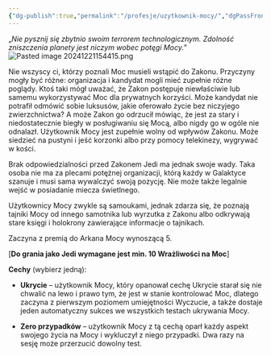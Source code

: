```yaml
---
{"dg-publish":true,"permalink":"/profesje/uzytkownik-mocy/","dgPassFrontmatter":true}
---
```


„*Nie pysznij się zbytnio swoim terrorem technologicznym. Zdolność zniszczenia planety jest niczym wobec potęgi Mocy.*”
![Pasted image 20241221154415.png](/img/user/Obrazy/Pasted%20image%2020241221154415.png)

Nie wszyscy ci, którzy poznali Moc musieli wstąpić do Zakonu. Przyczyny mogły być różne: organizacja i kandydat mogli mieć zupełnie różne poglądy. Ktoś taki mógł uważać, że Zakon postępuje niewłaściwie lub samemu wykorzystywać Moc dla prywatnych korzyści. Może kandydat nie potrafił odmówić sobie luksusów, jakie oferowało życie bez niczyjego zwierzchnictwa? A może Zakon go odrzucił mówiąc, że jest za stary i niedostatecznie biegły w posługiwaniu się Mocą, albo nigdy go w ogóle nie odnalazł. Użytkownik Mocy jest zupełnie wolny od wpływów Zakonu. Może siedzieć na pustyni i jeść korzonki albo przy pomocy telekinezy, wygrywać w kości.

Brak odpowiedzialności przed Zakonem Jedi ma jednak swoje wady. Taka osoba nie ma za plecami potężnej organizacji, którą każdy w Galaktyce szanuje i musi sama wywalczyć swoją pozycję. Nie może także legalnie wejść w posiadanie miecza świetlnego.

Użytkownicy Mocy zwykle są samoukami, jednak zdarza się, że poznają tajniki Mocy od innego samotnika lub wyrzutka z Zakonu albo odkrywają stare księgi i holokrony zawierające informacje o tajnikach.

Zaczyna z premią do Arkana Mocy wynoszącą 5.

[**Do grania jako Jedi wymagane jest min. 10 Wrażliwości na Moc**]

**Cechy** (wybierz jedną):

- **Ukrycie** – użytkownik Mocy, który opanował cechę Ukrycie starał się nie chwalić na lewo i prawo tym, że jest w stanie kontrolować Moc, dlatego zaczyna z pierwszym poziomem umiejętności Wyczucie, a także dostaje jeden automatyczny sukces we wszystkich testach ukrywania Mocy.

- **Zero przypadków** – użytkownik Mocy z tą cechą oparł każdy aspekt swojego życia na Mocy i wykluczył z niego przypadki. Dwa razy na sesję może przerzucić dowolny test.